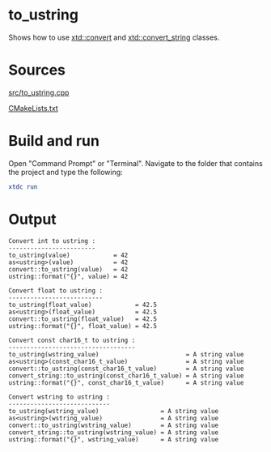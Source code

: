 # to_ustring

Shows how to use [xtd::convert](../../../../src/xtd.core/include/xtd/convert.h) and  [xtd::convert_string](../../../../src/xtd.core/include/xtd/convert.h) classes.

# Sources

[src/to_ustring.cpp](src/to_ustring.cpp)

[CMakeLists.txt](CMakeLists.txt)

# Build and run

Open "Command Prompt" or "Terminal". Navigate to the folder that contains the project and type the following:

```cmake
xtdc run
```

# Output

```
Convert int to ustring :
------------------------
to_ustring(value)            = 42
as<ustring>(value)           = 42
convert::to_ustring(value)   = 42
ustring::format("{}", value) = 42

Convert float to ustring :
--------------------------
to_ustring(float_value)            = 42.5
as<ustring>(float_value)           = 42.5
convert::to_ustring(float_value)   = 42.5
ustring::format("{}", float_value) = 42.5

Convert const char16_t to ustring :
-----------------------------------
to_ustring(wstring_value)                        = A string value
as<ustring>(const_char16_t_value)                = A string value
convert::to_ustring(const_char16_t_value)        = A string value
convert_string::to_ustring(const_char16_t_value) = A string value
ustring::format("{}", const_char16_t_value)      = A string value

Convert wstring to ustring :
----------------------------
to_ustring(wstring_value)                 = A string value
as<ustring>(wstring_value)                = A string value
convert::to_ustring(wstring_value)        = A string value
convert_string::to_ustring(wstring_value) = A string value
ustring::format("{}", wstring_value)      = A string value
```

